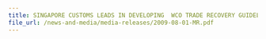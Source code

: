 ```yaml
---
title: SINGAPORE CUSTOMS LEADS IN DEVELOPING  WCO TRADE RECOVERY GUIDELINES 
file_url: /news-and-media/media-releases/2009-08-01-MR.pdf
---
```

